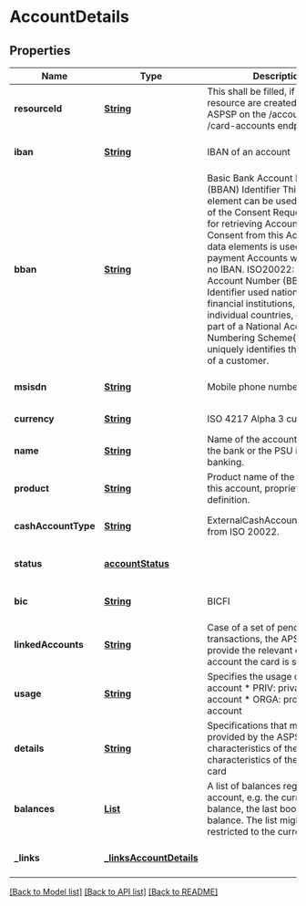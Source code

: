 # AccountDetails
## Properties

Name | Type | Description | Notes
------------ | ------------- | ------------- | -------------
**resourceId** | [**String**](string.md) | This shall be filled, if addressable resource are created by the ASPSP on the /accounts or /card-accounts endpoint. | [optional] [default to null]
**iban** | [**String**](string.md) | IBAN of an account | [optional] [default to null]
**bban** | [**String**](string.md) | Basic Bank Account Number (BBAN) Identifier  This data element can be used in the body of the Consent Request   Message for retrieving Account access Consent from this Account. This   data elements is used for payment Accounts which have no IBAN.   ISO20022: Basic Bank Account Number (BBAN).    Identifier used nationally by financial institutions, i.e., in individual countries,   generally as part of a National Account Numbering Scheme(s),   which uniquely identifies the account of a customer.  | [optional] [default to null]
**msisdn** | [**String**](string.md) | Mobile phone number. | [optional] [default to null]
**currency** | [**String**](string.md) | ISO 4217 Alpha 3 currency code  | [default to null]
**name** | [**String**](string.md) | Name of the account given by the bank or the PSU in online-banking. | [optional] [default to null]
**product** | [**String**](string.md) | Product name of the bank for this account, proprietary definition. | [optional] [default to null]
**cashAccountType** | [**String**](string.md) | ExternalCashAccountType1Code from ISO 20022.  | [optional] [default to null]
**status** | [**accountStatus**](accountStatus.md) |  | [optional] [default to null]
**bic** | [**String**](string.md) | BICFI  | [optional] [default to null]
**linkedAccounts** | [**String**](string.md) | Case of a set of pending card transactions, the APSP will provide the relevant cash account the card is set up on. | [optional] [default to null]
**usage** | [**String**](string.md) | Specifies the usage of the account   * PRIV: private personal account   * ORGA: professional account  | [optional] [default to null]
**details** | [**String**](string.md) | Specifications that might be provided by the ASPSP   - characteristics of the account   - characteristics of the relevant card  | [optional] [default to null]
**balances** | [**List**](balance.md) | A list of balances regarding this account, e.g. the current balance, the last booked balance. The list might be restricted to the current balance.  | [optional] [default to null]
**\_links** | [**_linksAccountDetails**](_linksAccountDetails.md) |  | [optional] [default to null]

[[Back to Model list]](../README.md#documentation-for-models) [[Back to API list]](../README.md#documentation-for-api-endpoints) [[Back to README]](../README.md)

